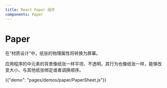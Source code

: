 ```yaml
---
title: React Paper 组件
components: Paper
---
```

# Paper

<p class="description">在“材质设计”中，纸张的物理属性将转换为屏幕。 </p>

应用程序的中元素的背景像纸张一样平坦、不透明，其行为也像纸张一样，能够改变大小、与其他纸张绑定或者调换顺序。

{{"demo": "pages/demos/paper/PaperSheet.js"}}